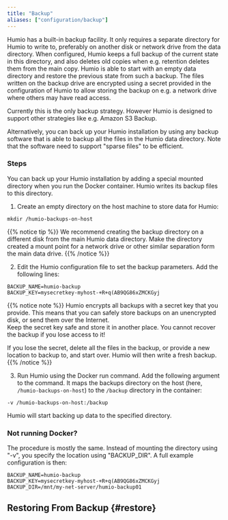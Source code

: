 ```yaml
---
title: "Backup"
aliases: ["configuration/backup"]
---
```


Humio has a built-in backup facility. It only requires a separate
directory for Humio to write to, preferably on another disk or network
drive from the data directory. When configured, Humio keeps a full
backup of the current state in this directory, and also deletes old
copies when e.g. retention deletes them from the main copy. Humio is
able to start with an empty data directory and restore the previous
state from such a backup. The files written on the backup drive are
encrypted using a secret provided in the configuration of Humio to
allow storing the backup on e.g. a network drive where others may have
read access.

Currently this is the only backup strategy. However Humio is designed to
support other strategies like e.g. Amazon S3 Backup.

Alternatively, you can back up your Humio installation by using any
backup software that is able to backup all the files in the Humio data
directory. Note that the software need to support "sparse files" to be
efficient.


### Steps

You can back up your Humio installation by adding a special mounted directory
when you run the Docker container. Humio writes its backup files to this directory.

1. Create an empty directory on the host machine to store data for Humio:

```shell
mkdir /humio-backups-on-host
```

{{% notice tip %}}
We recommend creating the backup directory on a
different disk from the main Humio data directory. Make the directory
created a mount point for a network drive or other similar separation
form the main data drive.
{{% /notice %}}

2. Edit the Humio configuration file to set the backup parameters. Add the following lines:

```shell
BACKUP_NAME=humio-backup
BACKUP_KEY=mysecretkey-myhost-+R+q(AB9QG86xZMCKGyj
```

{{% notice note %}}
Humio encrypts all backups with a secret key that you provide. This means that you can safely
store backups on an unencrypted disk, or send them over the Internet.  
Keep the secret key safe and store it in another place. You cannot recover
the backup if you lose access to it!

If you lose the secret, delete all the files in the backup,
or provide a new location to backup to, and start over.
Humio will then write a fresh backup.
{{% /notice %}}

3. Run Humio using the Docker run command. Add the following argument to the command. It maps the backups directory on the host (here, `/humio-backups-on-host`) to the `/backup` directory in the container:

```shell
-v /humio-backups-on-host:/backup
```

Humio will start backing up data to the specified directory.

### Not running Docker?
The procedure is mostly the same.
Instead of mounting the directory using "-v", you specify the location using "BACKUP_DIR".
A full example configuration is then:

``` shell
BACKUP_NAME=humio-backup
BACKUP_KEY=mysecretkey-myhost-+R+q(AB9QG86xZMCKGyj
BACKUP_DIR=/mnt/my-net-server/humio-backup01
```

## Restoring From Backup {#restore}
